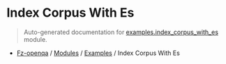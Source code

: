 # Index Corpus With Es

> Auto-generated documentation for [examples.index_corpus_with_es](blob/master/examples/index_corpus_with_es.py) module.

- [Fz-openqa](../README.md#fz-openqa-index) / [Modules](../MODULES.md#fz-openqa-modules) / [Examples](index.md#examples) / Index Corpus With Es

